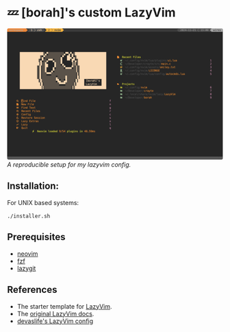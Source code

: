 # 💤 \[borah]'s custom LazyVim

![preview](./assets/preview.png)
_A reproducible setup for my lazyvim config._

## Installation:

For UNIX based systems:

```
./installer.sh
```

## Prerequisites

- [neovim](https://github.com/neovim/neovim)
- [fzf](https://github.com/junegunn/fzf)
- [lazygit](https://github.com/jesseduffield/lazygit)

## References

- The starter template for [LazyVim](https://github.com/LazyVim/LazyVim).
- The [original LazyVim docs](https://lazyvim.github.io/).
- [devaslife's LazyVim config](https://github.com/craftzdog/dotfiles-public)
